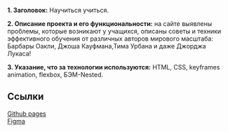 **1. Заголовок:** Научиться учиться.

**2. Описание проекта и его функциональности:** на сайте выявлены проблемы, которые возникают у учащихся, описаны советы и техники эффективного обучения от различных авторов мирового масштаба: Барбары Оакли, Джоша Кауфмана,Тима Урбана и даже Джорджа Лукаса!

**3. Указание, что за технологии используются:** HTML, CSS, keyframes animation, flexbox, БЭМ-Nested.

## Ссылки
<a href="https://stelzf117.github.io/how-to-learn/">Github pages</a> <br>
<a href="https://www.figma.com/file/MxuX3D1fad0l0IT3tIYdYi/long-brief-(Copy)?node-id=0%3A1">Figma</a>
